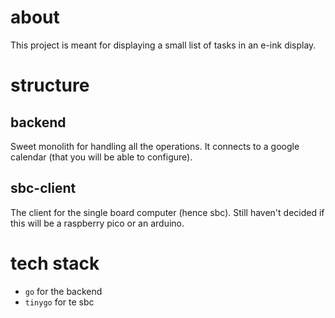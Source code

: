 
# about

This project is meant for displaying a small list of tasks in an e-ink display.

# structure

## backend

Sweet monolith for handling all the operations. It connects to a google calendar (that you will be able to configure).

## sbc-client

The client for the single board computer (hence sbc). Still haven't decided if this will be a raspberry pico or an arduino.

# tech stack

* `go` for the backend
* `tinygo` for te sbc
